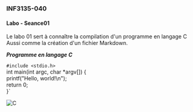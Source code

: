### INF3135-040  
#### Labo - Seance01

Le labo 01 sert à connaître la compilation d'un programme en langage C  
Aussi comme la création d'un fichier Markdown.

**_Programme en langage C_**

`#include <stdio.h>`  
int main(int argc, char *argv[]) {  
  printf("Hello, world!\n");  
  return 0;  
}`

![C](https://i.ibb.co/QKr3vSG/Code-Window-icon.png)
  
